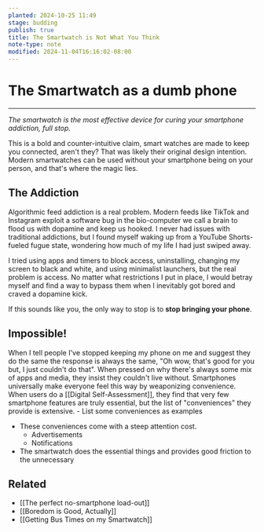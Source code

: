 ```yaml
---
planted: 2024-10-25 11:49
stage: budding
publish: true
title: The Smartwatch is Not What You Think
note-type: note
modified: 2024-11-04T16:16:02-08:00
---
```

# The Smartwatch as a dumb phone

---

*The smartwatch is the most effective device for curing your smartphone addiction, full stop.*

This is a bold and counter-intuitive claim, smart watches are made to keep you connected, aren't they? That was likely their original design intention. Modern smartwatches can be used without your smartphone being on your person, and that's where the magic lies.
## The Addiction

Algorithmic feed addiction is a real problem. Modern feeds like TikTok and Instagram exploit a software bug in the bio-computer we call a brain to flood us with dopamine and keep us hooked. I never had issues with traditional addictions, but I found myself waking up from a YouTube Shorts-fueled fugue state, wondering how much of my life I had just swiped away.

I tried using apps and timers to block access, uninstalling, changing my screen to black and white, and using minimalist launchers, but the real problem is access. No matter what restrictions I put in place, I would betray myself and find a way to bypass them when I inevitably got bored and craved a dopamine kick.

If this sounds like you, the only way to stop is to **stop bringing your phone**.
## Impossible!

When I tell people I've stopped keeping my phone on me and suggest they do the same the response is always the same, "Oh wow, that's good for you but, I just couldn't do that". When pressed on why there's always some mix of apps and media, they insist they couldn't live without. Smartphones universally make everyone feel this way by weaponizing convenience. When users do a [[Digital Self-Assessment]], they find that very few smartphone features are truly essential, but the list of "conveniences" they provide is extensive.
	- List some conveniences as examples
- These conveniences come with a steep attention cost.
	- Advertisements
	- Notifications
- The smartwatch does the essential things and provides good friction to the unnecessary






## Related
- [[The perfect no-smartphone load-out]]
- [[Boredom is Good, Actually]]
- [[Getting Bus Times on my Smartwatch]]
